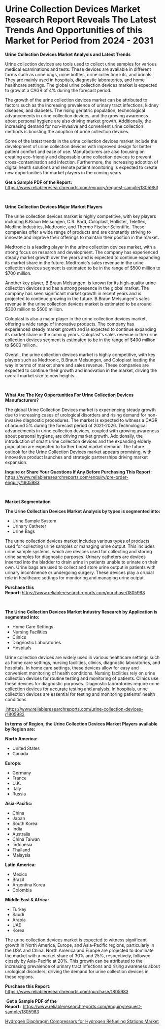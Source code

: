 <p><h1>Urine Collection Devices Market Research Report Reveals The Latest Trends And Opportunities of this Market for Period from 2024 - 2031</h1></p><p><strong>Urine Collection Devices Market Analysis and Latest Trends</strong></p>
<p><p>Urine collection devices are tools used to collect urine samples for various medical examinations and tests. These devices are available in different forms such as urine bags, urine bottles, urine collection kits, and urinals. They are mainly used in hospitals, diagnostic laboratories, and home healthcare settings. The global urine collection devices market is expected to grow at a CAGR of 4% during the forecast period.</p><p>The growth of the urine collection devices market can be attributed to factors such as the increasing prevalence of urinary tract infections, kidney diseases, and diabetes. The rising geriatric population, technological advancements in urine collection devices, and the growing awareness about personal hygiene are also driving market growth. Additionally, the increasing demand for non-invasive and convenient urine collection methods is boosting the adoption of urine collection devices.</p><p>Some of the latest trends in the urine collection devices market include the development of urine collection devices with improved design for better patient comfort and ease of use. Manufacturers are also focusing on creating eco-friendly and disposable urine collection devices to prevent cross-contamination and infection. Furthermore, the increasing adoption of digital health solutions and remote patient monitoring is expected to create new opportunities for market players in the coming years.</p></p>
<p><strong>Get a Sample PDF of the Report:&nbsp;</strong> <a href="https://www.reliableresearchreports.com/enquiry/request-sample/1805983">https://www.reliableresearchreports.com/enquiry/request-sample/1805983</a></p>
<p>&nbsp;</p>
<p><strong>Urine Collection Devices Major Market Players</strong></p>
<p><p>The urine collection devices market is highly competitive, with key players including B.Braun Melsungen, C.R. Bard, Coloplast, Hollister, Teleflex, Medline Industries, Medtronic, and Thermo Fischer Scientific. These companies offer a wide range of products and are constantly striving to innovate and improve their offerings to maintain their position in the market.</p><p>Medtronic is a leading player in the urine collection devices market, with a strong focus on research and development. The company has experienced steady market growth over the years and is expected to continue expanding its market share in the future. Medtronic's sales revenue in the urine collection devices segment is estimated to be in the range of $500 million to $700 million.</p><p>Another key player, B.Braun Melsungen, is known for its high-quality urine collection devices and has a strong presence in the global market. The company has seen significant market growth in recent years and is projected to continue growing in the future. B.Braun Melsungen's sales revenue in the urine collection devices market is estimated to be around $300 million to $500 million.</p><p>Coloplast is also a major player in the urine collection devices market, offering a wide range of innovative products. The company has experienced steady market growth and is expected to continue expanding its market share in the coming years. Coloplast's sales revenue in the urine collection devices segment is estimated to be in the range of $400 million to $600 million.</p><p>Overall, the urine collection devices market is highly competitive, with key players such as Medtronic, B.Braun Melsungen, and Coloplast leading the way in terms of market share and sales revenue. These companies are expected to continue their growth and innovation in the market, driving the overall market size to new heights.</p></p>
<p>&nbsp;</p>
<p><strong>What Are The Key Opportunities For Urine Collection Devices Manufacturers?</strong></p>
<p><p>The global Urine Collection Devices market is experiencing steady growth due to increasing cases of urological disorders and rising demand for non-invasive diagnostic procedures. The market is expected to witness a CAGR of around 5% during the forecast period of 2021-2026. Technological advancements in urine collection devices, coupled with growing awareness about personal hygiene, are driving market growth. Additionally, the introduction of smart urine collection devices and the expanding elderly population are expected to further boost market demand. The future outlook for the Urine Collection Devices market appears promising, with innovative product launches and strategic partnerships driving market expansion.</p></p>
<p><strong>Inquire or Share Your Questions If Any Before Purchasing This Report:</strong> <a href="https://www.reliableresearchreports.com/enquiry/pre-order-enquiry/1805983">https://www.reliableresearchreports.com/enquiry/pre-order-enquiry/1805983</a></p>
<p>&nbsp;</p>
<p><strong>Market Segmentation</strong></p>
<p><strong>The Urine Collection Devices Market Analysis by types is segmented into:</strong></p>
<p><ul><li>Urine Sample System</li><li>Urinary Catheter</li><li>Urine Bags</li></ul></p>
<p><p>The urine collection devices market includes various types of products used for collecting urine samples or managing urine output. This includes urine sample systems, which are devices used for collecting and storing urine samples for diagnostic purposes. Urinary catheters are devices inserted into the bladder to drain urine in patients unable to urinate on their own. Urine bags are used to collect and store urine output in patients with urinary incontinence or undergoing surgery. These devices play a crucial role in healthcare settings for monitoring and managing urine output.</p></p>
<p><strong>Purchase this Report:&nbsp;</strong><a href="https://www.reliableresearchreports.com/purchase/1805983">https://www.reliableresearchreports.com/purchase/1805983</a></p>
<p>&nbsp;</p>
<p><strong>The Urine Collection Devices Market Industry Research by Application is segmented into:</strong></p>
<p><ul><li>Home Care Settings</li><li>Nursing Facilities</li><li>Clinics</li><li>Diagnostic Laboratories</li><li>Hospitals</li></ul></p>
<p><p>Urine collection devices are widely used in various healthcare settings such as home care settings, nursing facilities, clinics, diagnostic laboratories, and hospitals. In home care settings, these devices allow for easy and convenient monitoring of health conditions. Nursing facilities rely on urine collection devices for routine testing and monitoring of patients. Clinics use these devices for diagnostic purposes. Diagnostic laboratories require urine collection devices for accurate testing and analysis. In hospitals, urine collection devices are essential for testing and monitoring patients' health conditions.</p></p>
<p><a href="https://www.reliableresearchreports.com/urine-collection-devices-r1805983">&nbsp;https://www.reliableresearchreports.com/urine-collection-devices-r1805983</a></p>
<p><strong>In terms of Region, the Urine Collection Devices Market Players available by Region are:</strong></p>
<p>
    <p> <strong> North America: </strong>
        <ul>
            <li>United States</li>
            <li>Canada</li>
        </ul>
        </p> 
    <p> <strong> Europe: </strong>
        <ul>
            <li>Germany</li>
            <li>France</li>
            <li>U.K.</li>
            <li>Italy</li>
            <li>Russia</li>
        </ul>
        </p> 
    <p> <strong> Asia-Pacific: </strong>
        <ul>
            <li>China</li>
            <li>Japan</li>
            <li>South Korea</li>
            <li>India</li>
            <li>Australia</li>
            <li>China Taiwan</li>
            <li>Indonesia</li>
            <li>Thailand</li>
            <li>Malaysia</li>
        </ul>
        </p> 
    <p> <strong> Latin America: </strong>
        <ul>
            <li>Mexico</li>
            <li>Brazil</li>
            <li>Argentina Korea</li>
            <li>Colombia</li>
        </ul>
        </p> 
    <p> <strong> Middle East & Africa: </strong>
        <ul>
            <li>Turkey</li>
            <li>Saudi</li>
            <li>Arabia</li>
            <li>UAE</li>
            <li>Korea</li>
        </ul>
    </p>
    </p>
<p><p>The urine collection devices market is expected to witness significant growth in North America, Europe, and Asia-Pacific regions, particularly in the USA and China. North America and Europe are projected to dominate the market with a market share of 30% and 25%, respectively, followed closely by Asia-Pacific at 20%. This growth can be attributed to the increasing prevalence of urinary tract infections and rising awareness about urological disorders, driving the demand for urine collection devices in these regions.</p></p>
<p><strong>Purchase this Report: </strong><a href="https://www.reliableresearchreports.com/purchase/1805983">https://www.reliableresearchreports.com/purchase/1805983</a></p>
<p>&nbsp;<strong>Get a Sample PDF of the Report:&nbsp;&nbsp;</strong><a href="https://www.reliableresearchreports.com/enquiry/request-sample/1805983">https://www.reliableresearchreports.com/enquiry/request-sample/1805983</a></p>
<p><strong></strong></p>
<p><p><a href="https://github.com/maesanjaya8/Market-Research-Report-List-1/blob/main/hydrogen-diaphragm-compressors-for-hydrogen-refueling-stations-market.md">Hydrogen Diaphragm Compressors for Hydrogen Refueling Stations Market</a></p></p>